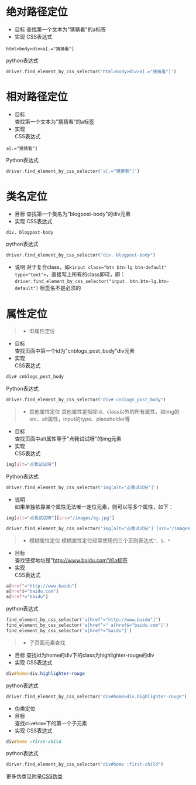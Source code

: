 # 绝对路径定位
* 目标
查找第一个文本为"猜猜看"的a标签
* 实现
CSS表达式
```
html>body>div>a[.="猜猜看"]
```

python表达式
```python
driver.find_element_by_css_selector('html>body>div>a[.="猜猜看"]')
```


# 相对路径定位
* 目标  
查找第一个文本为"猜猜看"的a标签  
* 实现  
CSS表达式  
```
a[.="猜猜看"]
```

Python表达式
```python
driver.find_element_by_css_selector('a[.="猜猜看"]')
```
# 类名定位
* 目标
查找第一个类名为"blogpost-body"的div元素
* 实现
CSS表达式
```html
div. blogpost-body
```
python表达式
```python
driver.find_element_by_css_selector("div. blogpost-body")
```
* 说明
对于复合class，如`<input class="btn btn-lg btn-default" type="text">`，直接写上所有的class即可，即：`driver.find_element_by_css_selector("input. btn.btn-lg.btn-default")`
标签名不是必须的

# 属性定位
> * ID属性定位
* 目标  
查找页面中第一个id为"cnblogs_post_body"div元素  
* 实现  
CSS表达式  
```html
div# cnblogs_post_body
```
Python表达式
```python
driver.find_element_by_css_selector("div# cnblogs_post_body")
```

> *  其他属性定位
其他属性是指除id、class以外的所有属性，如img的src、alt属性，input的type、placeholder等
* 目标  
查找页面中alt属性等于"点我试试呀"的img元素  
* 实现  
CSS表达式  
```css
img[alt="点我试试呀"]
```
Python表达式
```python
driver.find_element_by_css_selector('img[alt="点我试试呀"]')
```
* 说明  
如果单独依靠某个属性无法唯一定位元素，则可以写多个属性，如下：
```css
img[alt="点我试试呀"][src="/images/bg.jpg"]
```
```python
driver.find_element_by_css_selector('img[alt="点我试试呀"] [src="/images/bg.jpg"]')
```

> *  模糊属性定位
模糊属性定位经常使用的三个正则表达式`^、$、*`
* 目标  
查找链接地址是"http://www.baidu.com"的a标签  
* 实现  
CSS表达式  
```css
a[href^="http://www.baidu"]
a[href$="baidu.com"]
a[href*="baidu"]
```

python表达式
```python
find_element_by_css_selector('a[href^="http://www.baidu"]')
find_element_by_css_selector('a[href^=" a[href$="baidu.com"]')
find_element_by_css_selector('a[href*="baidu"]')
```
> * 子页面元素查找
* 目标
查找id为home的div下的class为highlighter-rouge的div
* 实现
CSS表达式
```css
div#home>div.highlighter-rouge
```
python表达式
```python
driver.find_element_by_css_selector("div#home>div.highlighter-rouge")
```
* 伪类定位
* 目标  
查找`div#home`下的第一个子元素  
* 实现
CSS表达式
```css
div#home :first-child
```
python表达式
```python
dirver.find_element_by_css_selector("div#home :first-child")
```
更多伪类见附录[CSS伪类](/addition/css/)
